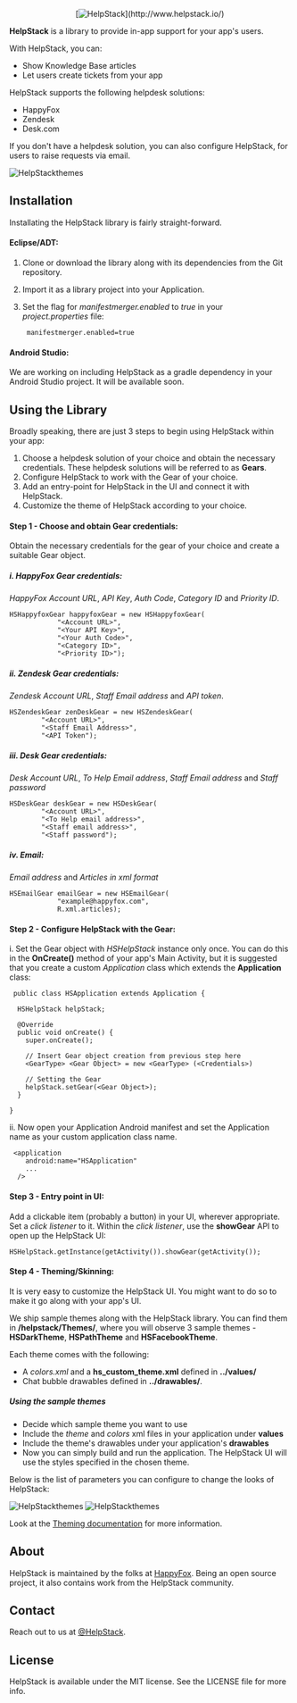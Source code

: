 <p align="center" >
  [<img src="https://dl.dropboxusercontent.com/u/55774910/HelpStack/Helpstack%20by%20Happyfox%20logos.png" alt="HelpStack" title="Logo" />](http://www.helpstack.io/)
</p>


**HelpStack** is a library to provide in-app support for your app's users. 

With HelpStack, you can:
- Show Knowledge Base articles
- Let users create tickets from your app

HelpStack supports the following helpdesk solutions: 
- HappyFox
- Zendesk
- Desk.com

If you don't have a helpdesk solution, you can also configure HelpStack, for users to raise requests via email.

<p align="left" >
  <img src="Images/hs_preview.png" alt="HelpStackthemes" title="screenshots">
</p>

## Installation

Installating the HelpStack library is fairly straight-forward.

#### Eclipse/ADT:
1. Clone or download the library along with its dependencies from the Git repository. 
2. Import it as a library project into your Application. 
3. Set the flag for *manifestmerger.enabled* to *true* in your *project.properties* file:

        manifestmerger.enabled=true

#### Android Studio:
We are working on including HelpStack as a gradle dependency in your Android Studio project. It will be available soon. 
    
## Using the Library

Broadly speaking, there are just 3 steps to begin using HelpStack within your app:

1. Choose a helpdesk solution of your choice and obtain the necessary credentials. These helpdesk solutions will be referred to as **Gears**.
2. Configure HelpStack to work with the Gear of your choice.
2. Add an entry-point for HelpStack in the UI and connect it with HelpStack.
3. Customize the theme of HelpStack according to your choice.


#### Step 1 - Choose and obtain Gear credentials:

Obtain the necessary credentials for the gear of your choice and create a suitable Gear object.

##### i. HappyFox Gear credentials:
*HappyFox Account URL*, *API Key*, *Auth Code*, *Category ID* and *Priority ID*.

    HSHappyfoxGear happyfoxGear = new HSHappyfoxGear(
                "<Account URL>",
                "<Your API Key>",
                "<Your Auth Code>",
                "<Category ID>",
                "<Priority ID>");

##### ii. Zendesk Gear credentials:
*Zendesk Account URL*, *Staff Email address* and *API token*.

    HSZendeskGear zenDeskGear = new HSZendeskGear(
            "<Account URL>",
            "<Staff Email Address>",
            "<API Token");

##### iii. Desk Gear credentials:
*Desk Account URL*, *To Help Email address*, *Staff Email address* and *Staff password*

    HSDeskGear deskGear = new HSDeskGear(
            "<Account URL>",
            "<To Help email address>",
            "<Staff email address>",
            "<Staff password");

##### iv. Email:
*Email address* and *Articles in xml format*


    HSEmailGear emailGear = new HSEmailGear( 
                "example@happyfox.com",
                R.xml.articles);

#### Step 2 - Configure HelpStack with the Gear:
i. Set the Gear object with *HSHelpStack* instance only once. You can do this in the **OnCreate()** method of your app's Main Activity, but it is suggested that you create a custom *Application* class which extends the **Application** class:
  
  
     public class HSApplication extends Application {
      
      HSHelpStack helpStack;
      
      @Override
      public void onCreate() {
        super.onCreate();
        
        // Insert Gear object creation from previous step here
        <GearType> <Gear Object> = new <GearType> (<Credentials>)
        
        // Setting the Gear
        helpStack.setGear(<Gear Object>);
      }
      
    }	  
      
ii. Now open your Application Android manifest and set the Application name as your custom application class name. 

     <application
        android:name="HSApplication"
        ...
      />	

#### Step 3 - Entry point in UI:
Add a clickable item (probably a button) in your UI, wherever appropriate. Set a *click listener* to it. Within the *click listener*, use the **showGear** API to open up the HelpStack UI:

    HSHelpStack.getInstance(getActivity()).showGear(getActivity());


#### Step 4 - Theming/Skinning:

It is very easy to customize the HelpStack UI. You might want to do so to make it go along with your app's UI.

We ship sample themes along with the HelpStack library. You can find them in 
**/helpstack/Themes/**, where you will observe 3 sample themes - **HSDarkTheme**, **HSPathTheme** and **HSFacebookTheme**. 

Each theme comes with the following:
- A *colors.xml* and a **hs_custom_theme.xml** defined in **../values/**
- Chat bubble drawables defined in **../drawables/**.


##### Using the sample themes

- Decide which sample theme you want to use
- Include the *theme* and *colors* xml files in your application under **values**
- Include the theme's drawables under your application's **drawables**
- Now you can simply build and run the application. The HelpStack UI will use the styles specified in the chosen theme.


Below is the list of parameters you can configure to change the looks of HelpStack:

<p>
 <img src="Images/mainlist_style.png" alt="HelpStackthemes" title="screenshots">
 <img src="Images/issuedetail_style.png" alt="HelpStackthemes" title="screenshots">
</p>

Look at the [Theming documentation](Themes/Themes.md) for more information.
  
## About

HelpStack is maintained by the folks at [HappyFox](http://www.happyfox.com/). Being an open source project, it also contains work from the HelpStack community.

## Contact

Reach out to us at [@HelpStack](https://twitter.com/HelpStackSDK).

## License

HelpStack is available under the MIT license. See the LICENSE file for more info.







    
